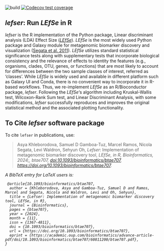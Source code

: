 <!-- badges: start -->
![build](https://github.com/waldronlab/lefser/workflows/build/badge.svg)
[![Codecov test coverage](https://codecov.io/gh/waldronlab/lefser/branch/devel/graph/badge.svg)](https://codecov.io/gh/waldronlab/lefser?branch=devel)
<!-- badges: end -->

## *lefser*: Run *LEfSe* in R
*lefser* is the R implementation of the Python package, Linear discriminant 
analysis (LDA) Effect Size (*[LEfSe][]*). *LEfSe* is the most widely used Python 
package and Galaxy module for metagenomic biomarker discovery and 
visualization ([Segata et al. 2011][]). *LEfSe* utilizes standard 
statistical significance tests along with supplementary tests that incorporate 
biological consistency and the relevance of effects to identity the features 
(e.g., organisms, clades, OTU, genes, or functions) that are most likely to 
account for differences between the two sample classes of interest, referred as
‘classes’. While *LEfSe* is widely used and available in different platform 
such as Galaxy UI and Conda, there is no convenient way to incorporate it in 
R-based workflows. Thus, we re-implement *LEfSe* as an R/Bioconductor package, 
*lefser*. Following the *LEfSe*‘s algorithm including Kruskal-Wallis test, 
Wilcoxon-Rank Sum test, and Linear Discriminant Analysis, with some 
modifications, *lefser* successfully reproduces and improves the original 
statistical method and the associated plotting functionality.

[LEfSe]: https://huttenhower.sph.harvard.edu/galaxy/
[Segata et al. 2011]: https://www.ncbi.nlm.nih.gov/pmc/articles/PMC3218848/

## To Cite *lefser* software package

To cite `lefser` in publications, use:

> <p>
> Asya Khleborodova, Samuel D Gamboa-Tuz, Marcel Ramos, Nicola Segata, Levi Waldron, Sehyun Oh,
> <em>Lefser</em>: Implementation of metagenomic biomarker 
> discovery tool, <em>LEfSe</em.>, in R, <em>Bioinformatics</em>, 2024;, btae707, <a 
> href="https://doi.org/10.1093/bioinformatics/btae707">doi:10.1093/bioinformatics/btae707</a>,
> <a href="https://doi.org/10.1093/bioinformatics/btae707">https://doi.org/10.1093/bioinformatics/btae707</a>.
> </p>

A BibTeX entry for LaTeX users is: 

     @article{10.1093/bioinformatics/btae707,
      author = {Khleborodova, Asya and Gamboa-Tuz, Samuel D and Ramos, Marcel and Segata, Nicola and Waldron, Levi and Oh, Sehyun},
      title = {Lefser: Implementation of metagenomic biomarker discovery tool, LEfSe, in R},
      journal = {Bioinformatics},
      pages = {btae707},
      year = {2024},
      month = {11},
      issn = {1367-4811},
      doi = {10.1093/bioinformatics/btae707},
      url = {https://doi.org/10.1093/bioinformatics/btae707},
      eprint = {https://academic.oup.com/bioinformatics/advance-article-pdf/doi/10.1093/bioinformatics/btae707/60811200/btae707.pdf},
    }